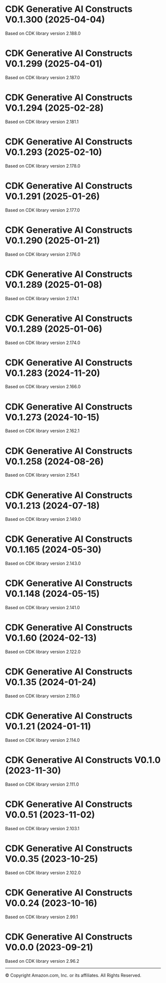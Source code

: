 # CDK Generative AI Constructs V0.1.300 (2025-04-04)

Based on CDK library version 2.188.0

# CDK Generative AI Constructs V0.1.299 (2025-04-01)

Based on CDK library version 2.187.0

# CDK Generative AI Constructs V0.1.294 (2025-02-28)

Based on CDK library version 2.181.1

# CDK Generative AI Constructs V0.1.293 (2025-02-10)

Based on CDK library version 2.178.0

# CDK Generative AI Constructs V0.1.291 (2025-01-26)

Based on CDK library version 2.177.0

# CDK Generative AI Constructs V0.1.290 (2025-01-21)

Based on CDK library version 2.176.0

# CDK Generative AI Constructs V0.1.289 (2025-01-08)

Based on CDK library version 2.174.1

# CDK Generative AI Constructs V0.1.289 (2025-01-06)

Based on CDK library version 2.174.0

# CDK Generative AI Constructs V0.1.283 (2024-11-20)

Based on CDK library version 2.166.0

# CDK Generative AI Constructs V0.1.273 (2024-10-15)

Based on CDK library version 2.162.1

# CDK Generative AI Constructs V0.1.258 (2024-08-26)

Based on CDK library version 2.154.1

# CDK Generative AI Constructs V0.1.213 (2024-07-18)

Based on CDK library version 2.149.0

# CDK Generative AI Constructs V0.1.165 (2024-05-30)

Based on CDK library version 2.143.0

# CDK Generative AI Constructs V0.1.148 (2024-05-15)

Based on CDK library version 2.141.0

# CDK Generative AI Constructs V0.1.60 (2024-02-13)

Based on CDK library version 2.122.0

# CDK Generative AI Constructs V0.1.35 (2024-01-24)

Based on CDK library version 2.116.0

# CDK Generative AI Constructs V0.1.21 (2024-01-11)

Based on CDK library version 2.114.0

# CDK Generative AI Constructs V0.1.0 (2023-11-30)

Based on CDK library version 2.111.0

# CDK Generative AI Constructs V0.0.51 (2023-11-02)

Based on CDK library version 2.103.1

# CDK Generative AI Constructs V0.0.35 (2023-10-25)

Based on CDK library version 2.102.0

# CDK Generative AI Constructs V0.0.24 (2023-10-16)

Based on CDK library version 2.99.1

# CDK Generative AI Constructs V0.0.0 (2023-09-21)

Based on CDK library version 2.96.2

***
&copy; Copyright Amazon.com, Inc. or its affiliates. All Rights Reserved.
